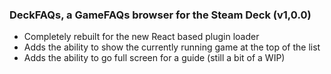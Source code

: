 ### DeckFAQs, a GameFAQs browser for the Steam Deck (v1,0.0)

-   Completely rebuilt for the new React based plugin loader
-   Adds the ability to show the currently running game at the top of the list
-   Adds the ability to go full screen for a guide (still a bit of a WIP)
